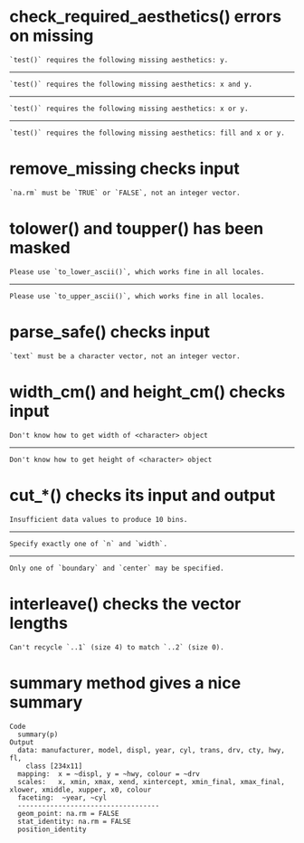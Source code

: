 # check_required_aesthetics() errors on missing

    `test()` requires the following missing aesthetics: y.

---

    `test()` requires the following missing aesthetics: x and y.

---

    `test()` requires the following missing aesthetics: x or y.

---

    `test()` requires the following missing aesthetics: fill and x or y.

# remove_missing checks input

    `na.rm` must be `TRUE` or `FALSE`, not an integer vector.

# tolower() and toupper() has been masked

    Please use `to_lower_ascii()`, which works fine in all locales.

---

    Please use `to_upper_ascii()`, which works fine in all locales.

# parse_safe() checks input

    `text` must be a character vector, not an integer vector.

# width_cm() and height_cm() checks input

    Don't know how to get width of <character> object

---

    Don't know how to get height of <character> object

# cut_*() checks its input and output

    Insufficient data values to produce 10 bins.

---

    Specify exactly one of `n` and `width`.

---

    Only one of `boundary` and `center` may be specified.

# interleave() checks the vector lengths

    Can't recycle `..1` (size 4) to match `..2` (size 0).

# summary method gives a nice summary

    Code
      summary(p)
    Output
      data: manufacturer, model, displ, year, cyl, trans, drv, cty, hwy, fl,
        class [234x11]
      mapping:  x = ~displ, y = ~hwy, colour = ~drv
      scales:   x, xmin, xmax, xend, xintercept, xmin_final, xmax_final, xlower, xmiddle, xupper, x0, colour 
      faceting:  ~year, ~cyl 
      -----------------------------------
      geom_point: na.rm = FALSE
      stat_identity: na.rm = FALSE
      position_identity 
      


